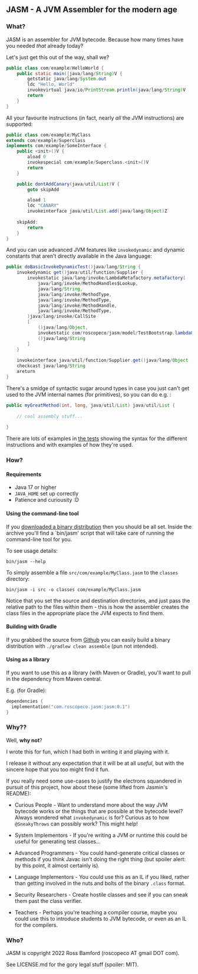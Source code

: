 ## JASM - A JVM Assembler for the modern age

### What?

JASM is an assembler for JVM bytecode. Because how many times have you needed
_that_ already today?

Let's just get this out of the way, shall we?

```java
public class com/example/HelloWorld {
    public static main([java/lang/String)V {
        getstatic java/lang/System.out
        ldc "Hello, World"
        invokevirtual java/io/PrintStream.println(java/lang/String)V
        return
    }
}
```

All your favourite instructions (in fact, nearly _all_ the JVM instructions) are supported:

```java
public class com/example/MyClass
extends com/example/Superclass
implements com/example/SomeInterface {
    public <init>()V {
        aload 0
        invokespecial com/example/Superclass.<init>()V
        return
    }

    public dontAddCanary(java/util/List)V {
        goto skipAdd

        aload 1
        ldc "CANARY"
        invokeinterface java/util/List.add(java/lang/Object)Z 
        
    skipAdd:
        return
    }
}
```

And you can use advanced JVM features like `invokedynamic` and dynamic constants that aren't 
directly available in the Java language:

```java
public doBasicInvokeDynamicTest()java/lang/String {
    invokedynamic get()java/util/function/Supplier {
        invokestatic java/lang/invoke/LambdaMetafactory.metafactory(
            java/lang/invoke/MethodHandles$Lookup,
            java/lang/String,
            java/lang/invoke/MethodType,
            java/lang/invoke/MethodType,
            java/lang/invoke/MethodHandle,
            java/lang/invoke/MethodType,
        )java/lang/invoke/CallSite
        [
            ()java/lang/Object,
            invokestatic com/roscopeco/jasm/model/TestBootstrap.lambdaGetImpl()java/lang/String,
            ()java/lang/String
        ]
    }
    
    invokeinterface java/util/function/Supplier.get()java/lang/Object
    checkcast java/lang/String
    areturn
}
```

There's a smidge of syntactic sugar around types in case you just can't 
get used to the JVM internal names (for primitives), so you can do e.g. :

```java
public myGreatMethod(int, long, java/util/List) java/util/List {
    
    // cool assembly stuff...
        
}
```

There are lots of examples in [the tests](src/test/resources/jasm) showing the syntax for
the different instructions and with examples of how they're used.

### How?

#### Requirements

* Java 17 or higher
* `JAVA_HOME` set up correctly
* Patience and curiousity :D

#### Using the command-line tool

If you [downloaded a binary distribution](https://github.com/roscopeco/jasm/releases) then
you should be all set. Inside the archive you'll find a `bin/jasm' script that will take
care of running the command-line tool for you.

To see usage details:

`bin/jasm --help`

To simply assemble a file `src/com/example/MyClass.jasm` to the `classes` directory:

`bin/jasm -i src -o classes com/example/MyClass.jasm`

Notice that you set the source and destination directories, and just pass the relative
path to the files within them - this is how the assembler creates the class files in the
appropriate place the JVM expects to find them.

#### Building with Gradle

If you grabbed the source from [Github](https://github.com/roscopeco/jasm) you can 
easily build a binary distribution with `./gradlew clean assemble` (pun not intended).

#### Using as a library 

If you want to use this as a library (with Maven or Gradle), you'll want to 
pull in the dependency from Maven central.

E.g. (for Gradle):

```kotlin
dependencies {
  implementation("com.roscopeco.jasm:jasm:0.1")
}
```

### Why??

Well, **why not**?

I wrote this for fun, which I had both in writing it and playing with it. 

I release it without any expectation that it will be at all _useful_, but with 
the sincere hope that you too might find it fun.

If you really need some use-cases to justify the electrons squandered in
pursuit of this project, how about these (some lifted from Jasmin's README):

* Curious People - Want to understand more about the way JVM bytecode works
  or the things that are possible at the bytecode level? Always wondered what 
  `invokedynamic` is for? Curious as to how `@SneakyThrows` can possibly work?
  This might help!

* System Implementors - If you're writing a JVM or runtime this could be useful
  for generating test classes...

* Advanced Programmers - You could hand-generate critical classes or methods
  if you think Javac isn't doing the right thing (but spoiler alert: by this
  point, it almost certainly is).

* Language Implementors - You could use this as an IL if you liked, rather
  than getting involved in the nuts and bolts of the binary `.class` format.

* Security Researchers - Create hostile classes and see if you can sneak them
  past the class verifier.

* Teachers - Perhaps you're teaching a compiler course, maybe you could use this
  to introduce students to JVM bytecode, or even as an IL for the compilers.

### Who?

JASM is copyright 2022 Ross Bamford (roscopeco AT gmail DOT com). 

See LICENSE.md for the gory legal stuff (spoiler: MIT).
